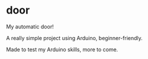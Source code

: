 # door
My automatic door!

A really simple project using Arduino, beginner-friendly.


Made to test my Arduino skills, more to come.
